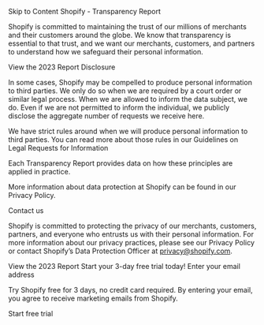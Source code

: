 Skip to Content
Shopify -
Transparency Report

Shopify is committed to maintaining the trust of our millions of merchants and their customers around the globe. We know that transparency is essential to that trust, and we want our merchants, customers, and partners to understand how we safeguard their personal information.

View the 2023 Report
Disclosure

In some cases, Shopify may be compelled to produce personal information to third parties. We only do so when we are required by a court order or similar legal process. When we are allowed to inform the data subject, we do. Even if we are not permitted to inform the individual, we publicly disclose the aggregate number of requests we receive here.

We have strict rules around when we will produce personal information to third parties. You can read more about those rules in our Guidelines on Legal Requests for Information

Each Transparency Report provides data on how these principles are applied in practice.

More information about data protection at Shopify can be found in our Privacy Policy.

Contact us

Shopify is committed to protecting the privacy of our merchants, customers, partners, and everyone who entrusts us with their personal information. For more information about our privacy practices, please see our Privacy Policy or contact Shopify’s Data Protection Officer at privacy@shopify.com.

View the 2023 Report
Start your 3-day free trial today!
Enter your email address

Try Shopify free for 3 days, no credit card required. By entering your email, you agree to receive marketing emails from Shopify.

Start free trial